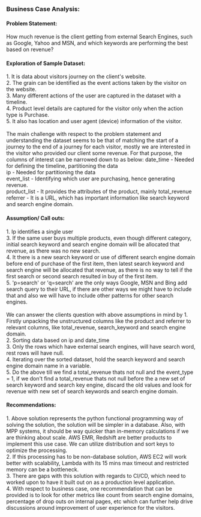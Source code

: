 <h3>Business Case Analysis:</h3>

<h4>Problem Statement:</h4>
How much revenue is the client getting from external Search Engines, such as Google, Yahoo and MSN, and which keywords are performing the best based on revenue?
<br/>
<h4>Exploration of Sample Dataset:</h4>
  1. It is data about visitors journey on the client's website.<br/>
  2. The grain can be identified as the event actions taken by the visitor on the website.<br/>
  3. Many different actions of the user are captured in the dataset with a timeline.<br/>
  4. Product level details are captured for the visitor only when the action type is Purchase.<br/>
  5. It also has location and user agent (device) information of the visitor.<br/>
<br/>
The main challenge with respect to the problem statement and understanding the dataset seems to be that of matching the start of a journey to the end of a journey for each visitor, mostly we are interested in the visitor who provided our client some revenue. For that purpose, the columns of interest can be narrowed down to as below:
    date_time	- Needed for defining the timeline, partitioning the data<br/>
    ip	- Needed for partitioning the data<br/>
    event_list	- Identifying which user are purchasing, hence generating revenue.<br/>
    product_list	- It provides the attributes of the product, mainly total_revenue<br/>
    referrer - It is a URL, which has important information like search keyword and search engine domain.<br/>

<h4>Assumption/ Call outs:</h4>
  1. Ip identifies a single user<br/>
  3. If the same user buys multiple products, even though different category, initial search keyword and search engine domain will be allocated that revenue, as there was no new search.<br/>
  4. It there is a new search keyword or use of different search engine domain before end of purchase of the first item, then latest search keyword and search engine will be allocated that revenue, as there is no way to tell if the first search or second search resulted in buy of the first item.<br/>
  5. 'p=search' or 'q=search' are the only ways Google, MSN and Bing add search query to their URL, if there are other ways we might have to include that and also we will have to include other patterns for other search engines.<br/>
<br/>
We can answer the clients question with above assumptions in mind by
  1. Firstly unpacking the unstructured columns like the product and referrer to relevant columns, like total_revenue, search_keyword and search engine domain.<br/>
  2. Sorting data based on ip and date_time<br/>
  3. Only the rows which have external search engines, will have search word, rest rows will have null.<br/>
  4. Iterating over the sorted dataset, hold the search keyword and search engine domain name in a variable.<br/>
  5. Do the above till we find a total_revenue thats not null and the event_type = 1, if we don't find a total_revenue thats not null before the a new set of search keyword and search key engine, discard the old values and look for revenue with new set of search keywords and search engine domain.<br/>

<h4>Recommendations:</h4>
  1. Above solution represents the python functional programming way of solving the solution, the solution will be simpler in a database. Also, with MPP systems, it should be way quicker than in-memory calculations if we are thinking about scale. AWS EMR, Redshift are better products to implement this use case. We can utilize distribution and sort keys to optimize the processing.<br/>
  2. If this processing has to be non-database solution, AWS EC2 will work better with scalability, Lambda with its 15 mins max timeout and restricted memory can be a bottleneck.<br/>
  3. There are gaps with this solution with regards to CI/CD, which need to worked upon to have it built out on as a production level application.<br/>
  4. With respect to business case, one recommendation that can be provided is to look for other metrics like count from search engine domains, percentage of drop outs on internal pages, etc which can further help drive discussions around improvement of user experience for the visitors.<br/>
